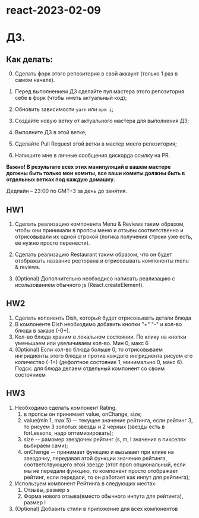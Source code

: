 # react-2023-02-09

# ДЗ.

## Как делать:

0. Сделать форк этого репозитория в свой аккаунт (только 1 раз в самом начале).

1. Перед выполнением ДЗ сделайте пул мастера этого репозитория себе в форк (чтобы иметь актуальный код);
2. Обновить зависимости `yarn` или `npm i`;
3. Создайте новую ветку от актуального мастера для выполнения ДЗ;
4. Выполните ДЗ в этой ветке;
5. Сделайте Pull Request этой ветки в мастер моего репозитория;
6. Напишите мне в личные сообщения дискорда ссылку на PR.

**Важно! В результате всех этих манипуляций в вашем мастере должны быть только мои комиты, все ваши комиты должны быть в отдельных ветках под каждую домашку.**

Дедлайн – 23:00 по GMT+3 за день до занятия.

## HW1

1. Сделать реализацию компонента Menu & Reviews таким образом, чтобы они принимали в пропсы меню и отзывы соответственно и отрисовывали их одной строкой (логика получения строки уже есть, ее нужно просто перенести).

2. Сделать реализацию Restaurant таким образом, что он будет отображать название ресторана и отрисовывать компоненты menu & reviews.

3. (Optional) Дополнительно необходисо написать реализацию с исользованием обычного js (React.createElement).

## HW2

1. Сделать копоненть Dish, который будет отрисовывать детали блюда
2. В компоненте Dish необходимо добавить кнопки "+" "-" и кол-во блюда в заказе (-0+).
3. Кол-во блюда храним в локальном состоянии. По клику на кнопки уменьшаем или увеличиваем кол-во. Мин 0, макс 6
4. (Optional) Если кол-во блюда больше 0, то отрисовываем ингридиенты этого блюда и против каждого ингридиента рисуем его количество (-1+) (дефолтное состояние 1, минимально 0, макс 6). Подск: для блюда делаем отдельный компонент со своим состоянием

## HW3

1. Необходимо сделать компонент Rating.
   1. в пропсы он принимает value, onChange, size;
   2. value(min 1, max 5) -- текущее значение рейтинга, если рейтинг 3, то рисуем 3 золотых звезды и 2 черных (звезды есть в forLessons, надо оптимизировать);
   3. size -- рамзмер звездочек рейтинг (s, m, l значения в пикселях выбираем сами);
   4. onChenge -- принимает функцию и вызывает при клике на звездочку, передавая этой функции значение рейтинга, соответствующего этой звезде (этот проп опциональный, если мы не передали функцию, то компонент просто отображает рейтинг, если передали, то он работает как инпут для рейтинга);
2. Используем компонент Рейтинга в следующих местах:
   1. Отзывы, размер s
   2. Форма нового отзыва(вместо обычного инпута для рейтинга), размер l
3. (Optional) Добавить стили в приложение для всех компонентов
